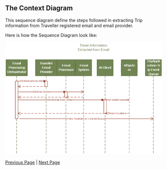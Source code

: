 ## The Context Diagram

This sequence diagram define the steps followed in extracting Trip information from Traveller registered email and email provider.

Here is how the Sequence Diagram look like:

![Actor / Action Approach](../artifacts/travelExtractionFromEmail.png)


[Previous Page](./C4.md) | [Next Page](./UI_Mock.md)